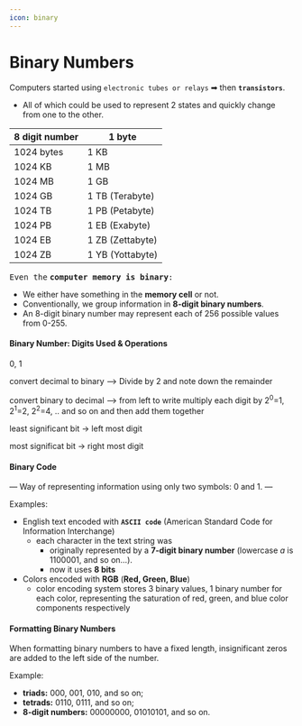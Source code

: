 ```yaml
---
icon: binary
---
```


# Binary Numbers

Computers started using `electronic tubes or relays` ➡ then **`transistors`**.

* All of which could be used to represent 2 states and quickly change from one to the other.

| 8 digit number |  1 byte          |
| -------------- | ---------------- |
| 1024 bytes     | 1 KB             |
| 1024 KB        | 1 MB             |
| 1024 MB        | 1 GB             |
| 1024 GB        | 1 TB (Terabyte)  |
| 1024 TB        | 1 PB (Petabyte)  |
| 1024 PB        | 1 EB (Exabyte)   |
| 1024 EB        | 1 ZB (Zettabyte) |
| 1024 ZB        | 1 YB (Yottabyte) |



<kbd>Even the</kbd> <kbd></kbd><kbd>**computer memory is binary**</kbd><kbd>:</kbd>

* We either have something in the **memory cell** or not.
* Conventionally, we group information in **8-digit binary numbers**.
* An 8-digit binary number may represent each of 256 possible values from 0-255.

#### Binary Number: Digits Used & Operations

0, 1

convert decimal to binary --> Divide by 2 and note down the remainder

convert binary to decimal --> from left to write multiply each digit by 2<sup>0</sup>=1, 2<sup>1</sup>=2, 2<sup>2</sup>=4, .. and so on and then add them together

least significant bit -> left most digit

most significat bit -> right most digit

#### Binary Code&#x20;

— Way of representing information using only two symbols: 0 and 1. —&#x20;

Examples:

* English text encoded with **`ASCII code`** (American Standard Code for Information Interchange)
  * each character in the text string was&#x20;
    * originally represented by a **7-digit binary number** (lowercase _a_ is 1100001, and so on…).&#x20;
    * now it uses **8 bits**
* Colors encoded with **RGB** (**Red, Green, Blue**)&#x20;
  * color encoding system stores 3 binary values, 1 binary number for each color, representing the saturation of red, green, and blue color components respectively

#### Formatting Binary Numbers&#x20;

When formatting binary numbers to have a fixed length, insignificant zeros are added to the left side of the number.

Example:

* **triads:** 000, 001, 010, and so on;
* **tetrads:** 0110, 0111, and so on;
* **8-digit numbers:** 00000000, 01010101, and so on.

